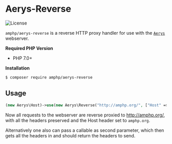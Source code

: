 # Aerys-Reverse

![License](https://img.shields.io/badge/license-MIT-blue.svg?style=flat-square)

`amphp/aerys-reverse` is a reverse HTTP proxy handler for use with the [`Aerys`](https://github.com/amphp/aerys)
webserver.

**Required PHP Version**

- PHP 7.0+

**Installation**

```bash
$ composer require amphp/aerys-reverse
```

## Usage

```PHP
(new Aerys\Host)->use(new Aerys\Reverse("http://amphp.org/", ["Host" => ["amphp.org"]]);
```

Now all requests to the webserver are reverse proxied to http://amphp.org/, with all the headers preserved and the Host header set to `amphp.org`.

Alternatively one also can pass a callable as second parameter, which then gets all the headers in and should return the headers to send.